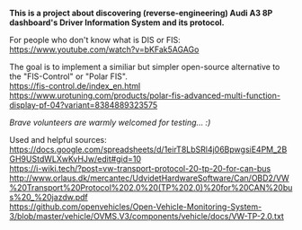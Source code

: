 <b>This is a project about discovering (reverse-engineering) Audi A3 8P dashboard's Driver Information System and its protocol.</b>

For people who don't know what is DIS or FIS:
https://www.youtube.com/watch?v=bKFak5AGAGo

The goal is to implement a similiar but simpler open-source alternative to the "FIS-Control" or "Polar FIS".<br>
https://fis-control.de/index_en.html<br>
https://www.urotuning.com/products/polar-fis-advanced-multi-function-display-pf-04?variant=8384889323575

<i>Brave volunteers are warmly welcomed for testing... :)</i>

Used and helpful sources:<br>
https://docs.google.com/spreadsheets/d/1eirT8LbSRl4j06BpwgsiE4PM_2BGH9UStdWLXwKvHJw/edit#gid=10<br>
https://i-wiki.tech/?post=vw-transport-protocol-20-tp-20-for-can-bus<br>
http://www.orlaus.dk/mercantec/UdvidetHardwareSoftware/Can/OBD2/VW%20Transport%20Protocol%202.0%20(TP%202.0)%20for%20CAN%20bus%20_%20jazdw.pdf<br>
https://github.com/openvehicles/Open-Vehicle-Monitoring-System-3/blob/master/vehicle/OVMS.V3/components/vehicle/docs/VW-TP-2.0.txt<br>


